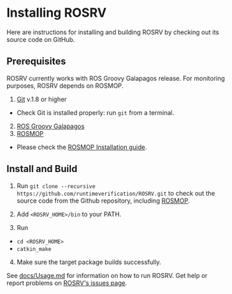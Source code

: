 # Installing ROSRV

Here are instructions for installing and building ROSRV by checking out its 
source code on GitHub.

## Prerequisites

ROSRV currently works with ROS Groovy Galapagos release. For monitoring 
purposes, ROSRV depends on ROSMOP.

1. [Git](http://git-scm.com/book/en/Getting-Started-Installing-Git)
v.1.8 or higher
 * Check Git is installed properly: run `git` from a terminal.
2. [ROS Groovy Galapagos](http://wiki.ros.org/groovy)
3. [ROSMOP](http://fsl.cs.illinois.edu/index.php/ROSMOP)
 * Please check the 
   [ROSMOP Installation guide](https://github.com/runtimeverification/rosmop/INSTALL.md).

## Install and Build

1. Run `git clone --recursive https://github.com/runtimeverification/ROSRV.git` 
to check out the source code from the Github repository, including 
[ROSMOP](https://github.com/runtimeverification/rosmop).

2. Add `<ROSRV_HOME>/bin` to your PATH.

3. Run 
 * `cd <ROSRV_HOME>`
 * `catkin_make`

4. Make sure the target package builds successfully.

See [docs/Usage.md](docs/Usage.md) for information on how to run ROSRV.
Get help or report problems on
[ROSRV's issues page](https://github.com/runtimeverification/ROSRV/issues).
